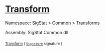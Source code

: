 # [Transform](./ComponentExtraction-100663565.md)

Namespace: [SigStat]() > [Common](./../../README.md) > [Transforms](./../README.md)

Assembly: SigStat.Common.dll

<sub>[Transform](./ComponentExtraction-100663565.md) ( [`Signature`](./../../Signature.md) signature )</sub>&nbsp;&nbsp;&nbsp;&nbsp;&nbsp;&nbsp;&nbsp;&nbsp;&nbsp;<sub></sub>
